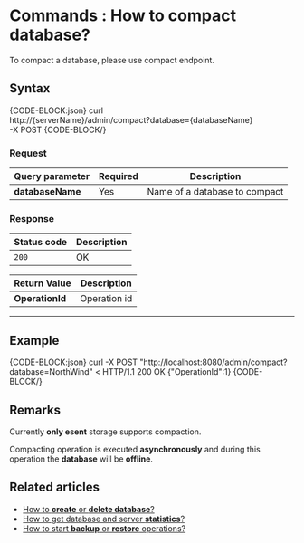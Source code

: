 # Commands : How to compact database?

To compact a database, please use compact endpoint.

## Syntax

{CODE-BLOCK:json}
curl \
	http://{serverName}/admin/compact?database={databaseName} \
	-X POST
{CODE-BLOCK/}

### Request

| Query parameter | Required | Description |
| ------------- | -- | ---- |
| **databaseName** | Yes | Name of a database to compact |

### Response

| Status code | Description |
| ----------- | - |
| `200` | OK |

| Return Value | Description |
| ------------- | ------------- |
| **OperationId** | Operation id |

<hr />

## Example

{CODE-BLOCK:json}
curl -X POST "http://localhost:8080/admin/compact?database=NorthWind"
< HTTP/1.1 200 OK
{"OperationId":1}
{CODE-BLOCK/}

## Remarks

Currently **only esent** storage supports compaction.

Compacting operation is executed **asynchronously** and during this operation the **database** will be **offline**.

## Related articles

- [How to **create** or **delete database**?](../../../client-api/commands/how-to/create-delete-database)     
- [How to get database and server **statistics**?](../../../client-api/commands/how-to/get-database-and-server-statistics)   
- [How to start **backup** or **restore** operations?](../../../client-api/commands/how-to/start-backup-restore-operations)   

